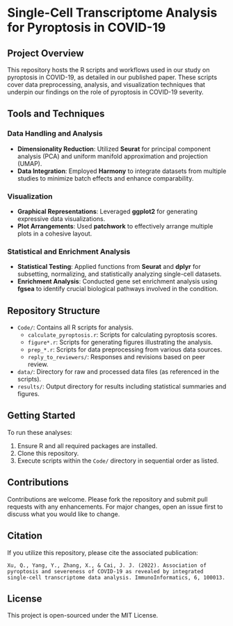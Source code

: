 
# Single-Cell Transcriptome Analysis for Pyroptosis in COVID-19

## Project Overview

This repository hosts the R scripts and workflows used in our study on pyroptosis in COVID-19, as detailed in our published paper. These scripts cover data preprocessing, analysis, and visualization techniques that underpin our findings on the role of pyroptosis in COVID-19 severity.

## Tools and Techniques

### Data Handling and Analysis
- **Dimensionality Reduction**: Utilized **Seurat** for principal component analysis (PCA) and uniform manifold approximation and projection (UMAP).
- **Data Integration**: Employed **Harmony** to integrate datasets from multiple studies to minimize batch effects and enhance comparability.

### Visualization
- **Graphical Representations**: Leveraged **ggplot2** for generating expressive data visualizations.
- **Plot Arrangements**: Used **patchwork** to effectively arrange multiple plots in a cohesive layout.

### Statistical and Enrichment Analysis
- **Statistical Testing**: Applied functions from **Seurat** and **dplyr** for subsetting, normalizing, and statistically analyzing single-cell datasets.
- **Enrichment Analysis**: Conducted gene set enrichment analysis using **fgsea** to identify crucial biological pathways involved in the condition.

## Repository Structure

- `Code/`: Contains all R scripts for analysis.
  - `calculate_pyroptosis.r`: Scripts for calculating pyroptosis scores.
  - `figure*.r`: Scripts for generating figures illustrating the analysis.
  - `prep_*.r`: Scripts for data preprocessing from various data sources.
  - `reply_to_reviewers/`: Responses and revisions based on peer review.
- `data/`: Directory for raw and processed data files (as referenced in the scripts).
- `results/`: Output directory for results including statistical summaries and figures.

## Getting Started

To run these analyses:
1. Ensure R and all required packages are installed.
2. Clone this repository.
3. Execute scripts within the `Code/` directory in sequential order as listed.

## Contributions

Contributions are welcome. Please fork the repository and submit pull requests with any enhancements. For major changes, open an issue first to discuss what you would like to change.

## Citation

If you utilize this repository, please cite the associated publication:
```
Xu, Q., Yang, Y., Zhang, X., & Cai, J. J. (2022). Association of pyroptosis and severeness of COVID-19 as revealed by integrated single-cell transcriptome data analysis. ImmunoInformatics, 6, 100013.
```

## License

This project is open-sourced under the MIT License.
